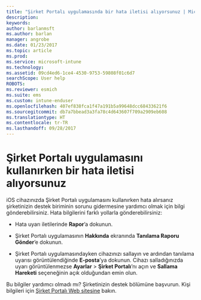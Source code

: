 ```yaml
---
title: "Şirket Portalı uygulamasında bir hata iletisi alıyorsunuz | Microsoft Docs"
description: 
keywords: 
author: barlanmsft
ms.author: barlan
manager: angrobe
ms.date: 01/23/2017
ms.topic: article
ms.prod: 
ms.service: microsoft-intune
ms.technology: 
ms.assetid: 09cd4ed6-1ce4-4530-9753-59808f01c6d7
searchScope: User help
ROBOTS: 
ms.reviewer: esmich
ms.suite: ems
ms.custom: intune-enduser
ms.openlocfilehash: 407ef838fca1f47a191b5a99648dcc68433621f6
ms.sourcegitcommit: db7a7bbead3a3fa78c4d643607f709a2909eb608
ms.translationtype: HT
ms.contentlocale: tr-TR
ms.lasthandoff: 09/28/2017
---
```

# <a name="you-get-an-error-while-using-the-company-portal-app"></a>Şirket Portalı uygulamasını kullanırken bir hata iletisi alıyorsunuz

iOS cihazınızda Şirket Portalı uygulamasını kullanırken hata alırsanız şirketinizin destek biriminin sorunu gidermesine yardımcı olmak için bilgi gönderebilirsiniz. Hata bilgilerini farklı yollarla gönderebilirsiniz:

-   Hata uyarı iletilerinde **Rapor**’a dokunun.

-   Şirket Portalı uygulamasının **Hakkında** ekranında **Tanılama Raporu Gönder**’e dokunun.

-   Şirket Portalı uygulamasındayken cihazınızı sallayın ve ardından tanılama uyarısı görüntülendiğinde **E-posta**’ya dokunun. Cihazı salladığınızda uyarı görüntülenmezse **Ayarlar** > **Şirket Portalı**’nı açın ve **Sallama Hareketi** seçeneğinin açık olduğundan emin olun.

Bu bilgiler yardımcı olmadı mı? Şirketinizin destek bölümüne başvurun. Kişi bilgileri için [Şirket Portalı Web sitesine](https://portal.manage.microsoft.com) bakın.
